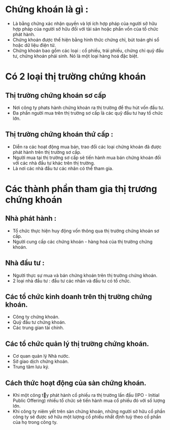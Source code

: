 # Chứng khoán là gì :
- Là bằng chứng xác nhận quyền và lợi ích hợp pháp của người sở hữu hợp pháp của người sở hữu đối với tài sản hoặc phần vốn của tổ chức phát hành.
- Chứng khoán được thể hiện bằng hình thức chứng chỉ, bút toán ghi sổ hoặc dữ liệu điện tử.
- Chứng khoán bao gồm các loại : cổ phiếu, trái phiếu, chứng chỉ quỹ đầu tư, chứng khoán phái sinh. Nó là một loại hàng hoá đặc biệt.
# Có 2 loại thị trường chứng khoán
## Thị trường chứng khoán sơ cấp 
- Nơi công ty phats hành chứng khoán ra thị trường để thu hút vốn đầu tư.
- Đa phần người mua trên thị trường sơ cấp là các quỹ đầu tư hay tổ chức lớn.
## Thị trường chứng khoán thứ cấp :
- Diễn ra các hoạt động mua bán, trao đổi các loại chứng khoán đã được phát hành trên thị trường sơ cấp.
- Người mua tại thị trường sơ cấp sẽ tiến hành mua bán chứng khoán đối với các nhà đầu tư khác trên thị trường.
- Là nơi các nhà đầu tư các nhân có thể tham gia.
# Các thành phần tham gia thị trương chứng khoán
## Nhà phát hành :
- Tổ chức thực hiện huy động vốn thông qua thị trướng chứng khoán sơ cấp.
- Người cung cấp các chứng khoán - hàng hoá của thị trường chứng khoán.
## Nhà đầu tư :
- Người thực sự mua và bán chứng khoán trên thị trường chứng khoán. 
- 2 loại nhà đầu tư : đầu tư các nhân và đầu tư có tổ chức.
## Các tổ chức kinh doanh trên thị trường chứng khoán.
- Công ty chứng khoán.
- Quỹ đầu tư chứng khoán.
- Các trung gian tài chính.
## Các tổ chức quản lý thị trường chứng khoán.
- Cơ quan quản lý Nhà nước.
- Sở giao dịch chứng khoán.
- Trung tâm lưu ký.
## Cách thức hoạt động của sàn chứng khoán.
- Khi một công ty phát hành cổ phiếu ra thị trường lần đầu (IPO - Initial Public Offering) nhiều tổ chức sẽ tiến hành mua cổ phiếu đó với số lượng lớn.
- Khi công ty niêm yết trên sàn chứng khoán, những người sở hữu cổ phần công ty sẽ được sở hữu một lượng cổ phiếu nhất định tuỳ theo cổ phần của họ trong công ty.

<!--stackedit_data:
eyJoaXN0b3J5IjpbMjA1OTAxOTA0OV19
-->
